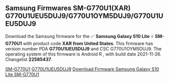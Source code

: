 <h2>Samsung Firmwares SM-G770U1(XAR) G770U1UEU5DUJ9/G770U1OYM5DUJ9/G770U1UEU5DUJ9</h2>
Download the Samsung firmware for the ✅ <strong>Samsung Galaxy S10 Lite </strong> ⭐ <strong>SM-G770U1</strong> with product code <strong>XAR</strong> <strong> from United States</strong>. This firmware has version number PDA <strong>G770U1UEU5DUJ9</strong> and CSC G770U1OYM5DUJ9. The operating system of this firmware is Android R , with build date 2021-11-26. Changelist <strong>22585437</strong>.


[SM-G770U1](https://samfirm.shop/samsung/model/SM-G770U1)
[G770U1UEU5DUJ9](https://samfirm.shop/samsung/pda/G770U1UEU5DUJ9)
[Download Firmware Samsung Galaxy S10 Lite SM-G770U1](https://samfirm.shop/samsung/firmware/478424)
